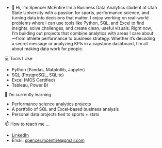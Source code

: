 - 👋 Hi, I’m Spencer McEntire
  I’m a Business Data Analytics student at Utah State University with a passion for sports, performance science, and turning data into decisions that matter. I enjoy working on real-world problems where I can use tools like Python, SQL, and Excel to find insights, solve challenges, and create clean, useful visuals.
Right now, I'm building out projects that combine analytics with areas I care about—from athlete performance to business strategy. Whether it’s decoding a secret message or analyzing KPIs in a capstone dashboard, I’m all about making data work for people.

💻 Tools I Use
- Python (Pandas, Matplotlib, Jupyter)
- SQL (PostgreSQL, SQLite)
- Excel (MOS Certified)
- Tableau, Power BI
  
 🌱 I’m currently learning
-  Performance science analytics projects
- A portfolio of SQL and Excel-based business analysis
- Personal data projects tied to sports + stats

📫 How to reach me ...
- [LinkedIn](https://www.linkedin.com/in/spencermcentire/)  
- Email: spencer.mcentire@gmail.com



